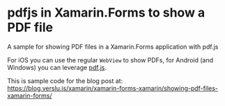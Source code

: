 # pdfjs in Xamarin.Forms to show a PDF file
A sample for showing PDF files in a Xamarin.Forms application with pdf.js

For iOS you can use the regular `WebView` to show PDFs, for Android (and Windows) you can leverage [pdf.js](https://mozilla.github.io/pdf.js/).

This is sample code for the blog post at: https://blog.verslu.is/xamarin/xamarin-forms-xamarin/showing-pdf-files-xamarin-forms/
